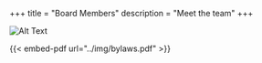 +++
title = "Board Members"
description = "Meet the team"
+++

![Alt Text](../img/logo.png "Optional Tooltip")

{{< embed-pdf url="../img/bylaws.pdf" >}}

